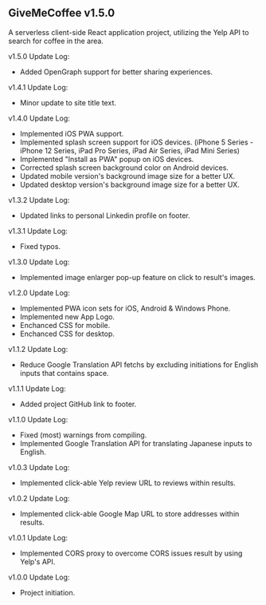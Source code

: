## GiveMeCoffee v1.5.0

A serverless client-side React application project, utilizing the Yelp API to search for coffee in the area.

v1.5.0 Update Log:

- Added OpenGraph support for better sharing experiences.

v1.4.1 Update Log:

- Minor update to site title text.

v1.4.0 Update Log:

- Implemented iOS PWA support.
- Implemented splash screen support for iOS devices. (iPhone 5 Series - iPhone 12 Series, iPad Pro Series, iPad Air Series, iPad Mini Series)
- Implemented "Install as PWA" popup on iOS devices.
- Corrected splash screen background color on Android devices.
- Updated mobile version's background image size for a better UX.
- Updated desktop version's background image size for a better UX.

v1.3.2 Update Log:

- Updated links to personal Linkedin profile on footer.

v1.3.1 Update Log:

- Fixed typos.

v1.3.0 Update Log:

- Implemented image enlarger pop-up feature on click to result's images.

v1.2.0 Update Log:

- Implemented PWA icon sets for iOS, Android & Windows Phone.
- Implemented new App Logo.
- Enchanced CSS for mobile.
- Enchanced CSS for desktop.

v1.1.2 Update Log:

- Reduce Google Translation API fetchs by excluding initiations for English inputs that contains space.

v1.1.1 Update Log:

- Added project GitHub link to footer.

v1.1.0 Update Log:

- Fixed (most) warnings from compiling.
- Implemented Google Translation API for translating Japanese inputs to English.

v1.0.3 Update Log:

- Implemented click-able Yelp review URL to reviews within results.

v1.0.2 Update Log:

- Implemented click-able Google Map URL to store addresses within results.

v1.0.1 Update Log:

- Implemented CORS proxy to overcome CORS issues result by using Yelp's API.

v1.0.0 Update Log:

- Project initiation.
